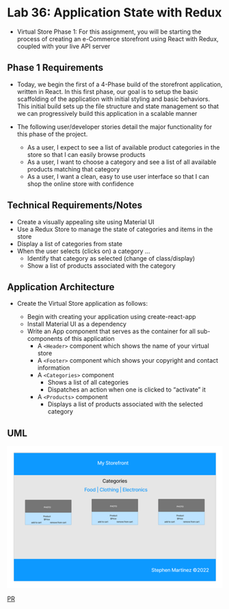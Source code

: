 # Lab 36: Application State with Redux

- Virtual Store Phase 1: For this assignment, you will be starting the process of creating an e-Commerce storefront using React with Redux, coupled with your live API server

## Phase 1 Requirements

- Today, we begin the first of a 4-Phase build of the storefront application, written in React. In this first phase, our goal is to setup the basic scaffolding of the application with initial styling and basic behaviors. This initial build sets up the file structure and state management so that we can progressively build this application in a scalable manner

- The following user/developer stories detail the major functionality for this phase of the project.

  - As a user, I expect to see a list of available product categories in the store so that I can easily browse products
  - As a user, I want to choose a category and see a list of all available products matching that category
  - As a user, I want a clean, easy to use user interface so that I can shop the online store with confidence

## Technical Requirements/Notes

- Create a visually appealing site using Material UI
- Use a Redux Store to manage the state of categories and items in the store
- Display a list of categories from state
- When the user selects (clicks on) a category …
  - Identify that category as selected (change of class/display)
  - Show a list of products associated with the category

## Application Architecture

- Create the Virtual Store application as follows:

  - Begin with creating your application using create-react-app
  - Install Material UI as a dependency
  - Write an App component that serves as the container for all sub-components of this application
    - A `<Header>` component which shows the name of your virtual store
    - A `<Footer>` component which shows your copyright and contact information
    - A `<Categories>` component
      - Shows a list of all categories
      - Dispatches an action when one is clicked to “activate” it
    - A `<Products>` component
      - Displays a list of products associated with the selected category

## UML
![UML](./assets/lab36.png)

[PR]()
